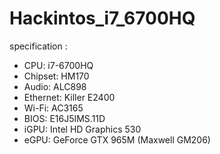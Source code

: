 # Hackintos_i7_6700HQ

specification :
- CPU: i7-6700HQ
- Chipset: HM170
- Audio: ALC898
- Ethernet: Killer E2400
- Wi-Fi: AC3165
- BIOS: E16J5IMS.11D
- iGPU: Intel HD Graphics 530
- eGPU: GeForce GTX 965M (Maxwell GM206)
